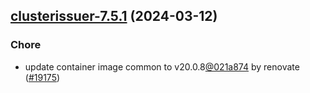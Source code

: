 

## [clusterissuer-7.5.1](https://github.com/truecharts/charts/compare/clusterissuer-7.5.0...clusterissuer-7.5.1) (2024-03-12)

### Chore



- update container image common to v20.0.8[@021a874](https://github.com/021a874) by renovate ([#19175](https://github.com/truecharts/charts/issues/19175))